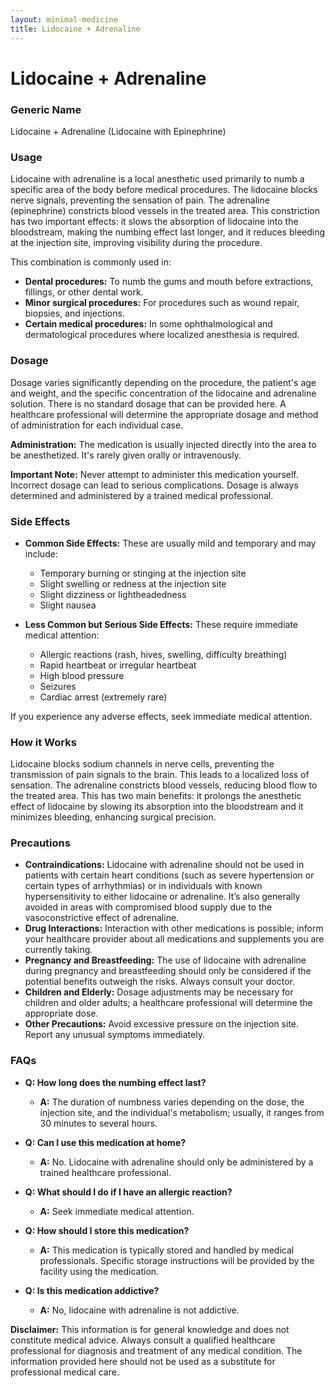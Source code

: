 ```yaml
---
layout: minimal-medicine
title: Lidocaine + Adrenaline
---
```


# Lidocaine + Adrenaline
### Generic Name
Lidocaine + Adrenaline (Lidocaine with Epinephrine)


### Usage

Lidocaine with adrenaline is a local anesthetic used primarily to numb a specific area of the body before medical procedures.  The lidocaine blocks nerve signals, preventing the sensation of pain. The adrenaline (epinephrine) constricts blood vessels in the treated area. This constriction has two important effects: it slows the absorption of lidocaine into the bloodstream, making the numbing effect last longer, and it reduces bleeding at the injection site, improving visibility during the procedure.

This combination is commonly used in:

* **Dental procedures:**  To numb the gums and mouth before extractions, fillings, or other dental work.
* **Minor surgical procedures:** For procedures such as wound repair, biopsies, and injections.
* **Certain medical procedures:**  In some ophthalmological and dermatological procedures where localized anesthesia is required.


### Dosage

Dosage varies significantly depending on the procedure, the patient's age and weight, and the specific concentration of the lidocaine and adrenaline solution.  There is no standard dosage that can be provided here.  A healthcare professional will determine the appropriate dosage and method of administration for each individual case.

**Administration:** The medication is usually injected directly into the area to be anesthetized.  It's rarely given orally or intravenously.


**Important Note:**  Never attempt to administer this medication yourself.  Incorrect dosage can lead to serious complications.  Dosage is always determined and administered by a trained medical professional.


### Side Effects

* **Common Side Effects:**  These are usually mild and temporary and may include:
    *  Temporary burning or stinging at the injection site
    *  Slight swelling or redness at the injection site
    *  Slight dizziness or lightheadedness
    *  Slight nausea


* **Less Common but Serious Side Effects:** These require immediate medical attention:
    *  Allergic reactions (rash, hives, swelling, difficulty breathing)
    *  Rapid heartbeat or irregular heartbeat
    *  High blood pressure
    *  Seizures
    *  Cardiac arrest (extremely rare)


If you experience any adverse effects, seek immediate medical attention.


### How it Works

Lidocaine blocks sodium channels in nerve cells, preventing the transmission of pain signals to the brain.  This leads to a localized loss of sensation.  The adrenaline constricts blood vessels, reducing blood flow to the treated area. This has two main benefits: it prolongs the anesthetic effect of lidocaine by slowing its absorption into the bloodstream and it minimizes bleeding, enhancing surgical precision.


### Precautions

* **Contraindications:** Lidocaine with adrenaline should not be used in patients with certain heart conditions (such as severe hypertension or certain types of arrhythmias) or in individuals with known hypersensitivity to either lidocaine or adrenaline.  It’s also generally avoided in areas with compromised blood supply due to the vasoconstrictive effect of adrenaline.
* **Drug Interactions:**  Interaction with other medications is possible; inform your healthcare provider about all medications and supplements you are currently taking.
* **Pregnancy and Breastfeeding:** The use of lidocaine with adrenaline during pregnancy and breastfeeding should only be considered if the potential benefits outweigh the risks.  Always consult your doctor.
* **Children and Elderly:**  Dosage adjustments may be necessary for children and older adults; a healthcare professional will determine the appropriate dose.
* **Other Precautions:**  Avoid excessive pressure on the injection site.  Report any unusual symptoms immediately.


### FAQs

* **Q: How long does the numbing effect last?**
    * **A:** The duration of numbness varies depending on the dose, the injection site, and the individual's metabolism; usually, it ranges from 30 minutes to several hours.

* **Q: Can I use this medication at home?**
    * **A:** No.  Lidocaine with adrenaline should only be administered by a trained healthcare professional.

* **Q: What should I do if I have an allergic reaction?**
    * **A:** Seek immediate medical attention.

* **Q: How should I store this medication?**
    * **A:** This medication is typically stored and handled by medical professionals.  Specific storage instructions will be provided by the facility using the medication.

* **Q: Is this medication addictive?**
    * **A:** No, lidocaine with adrenaline is not addictive.


**Disclaimer:** This information is for general knowledge and does not constitute medical advice.  Always consult a qualified healthcare professional for diagnosis and treatment of any medical condition.  The information provided here should not be used as a substitute for professional medical care.
